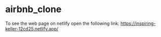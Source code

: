 # airbnb_clone

To see the web page on netlify open the following link: https://inspiring-keller-12cd25.netlify.app/
